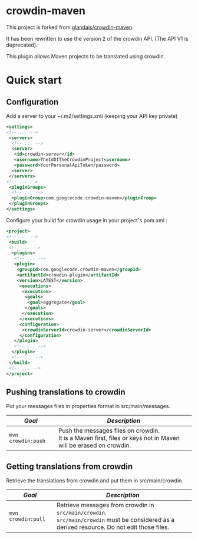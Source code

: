 # crowdin-maven

This project is forked from [glandais/crowdin-maven](https://github.com/glandais/crowdin-maven).

It has been rewritten to use the version 2 of the crowdin API. (The API V1 is deprecated).

This plugin allows Maven projects to be translated using crowdin.

# Quick start

## Configuration

Add a server to your ~/.m2/settings.xml (keeping your API key private)

```xml
<settings>
<!-- ... -->
 <servers>
  <!-- ... -->
  <server>
   <id>crowdin-server</id>
   <username>TheIdOfTheCrowdinProject<username>
   <password>YourPersonalApiToken/password>
  <server>
 </servers>
<!-- ... -->
 <pluginGroups>
  <!-- ... -->
  <pluginGroup>com.googlecode.crowdin-maven</pluginGroup>
 </pluginGroups>
</settings>
```

Configure your build for crowdin usage in your project's pom.xml :

```xml
<project>
<!-- ... -->
 <build>
 <!-- ... -->
  <plugins>
   <!-- ... -->
   <plugin>
    <groupId>com.googlecode.crowdin-maven</groupId>
    <artifactId>crowdin-plugin</artifactId>
    <version>LATEST</version>   
     <executions>
      <execution>
       <goals>
        <goal>aggregate</goal>
       </goals>
      </execution>
     </executions>
     <configuration>
      <crowdinServerId>crowdin-server</crowdinServerId>
     </configuration>
   </plugin>
   <!-- ... -->
  </plugin>
  <!-- ... -->
 </build>
 <!-- ... -->
</project>
```

## Pushing translations to crowdin

Put your messages files in properties format in src/main/messages.

| *Goal*             | *Description*                                                                                                      |
|--------------------|--------------------------------------------------------------------------------------------------------------------|
| `mvn crowdin:push` | Push the messages files on crowdin.<br> It is a Maven first, files or keys not in Maven will be erased on crowdin. |

## Getting translations from crowdin

Retrieve the translations from crowdin and put them in src/main/crowdin.

| *Goal*                  | *Description*                                                                                                                                                                                                                                                                                                                                          |
|-------------------------|--------------------------------------------------------------------------------------------------------------------------------------------------------------------------------------------------------------------------------------------------------------------------------------------------------------------------------------------------------|
| `mvn crowdin:pull`      | Retrieve messages from crowdin in `src/main/crowdin`.<br>`src/main/crowdin` must be considered as a derived resource. Do not edit those files.                                                                                                                                                                                                         |
